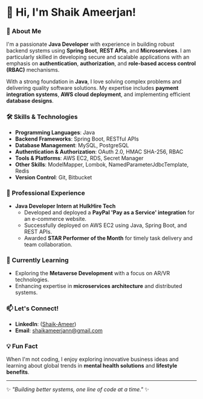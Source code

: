 # 👋 Hi, I'm Shaik Ameerjan! 

### 🚀 About Me
I'm a passionate **Java Developer** with experience in building robust backend systems using **Spring Boot**, **REST APIs**, and **Microservices**. I am particularly skilled in developing secure and scalable applications with an emphasis on **authentication**, **authorization**, and **role-based access control (RBAC)** mechanisms. 

With a strong foundation in **Java**, I love solving complex problems and delivering quality software solutions. My expertise includes **payment integration systems**, **AWS cloud deployment**, and implementing efficient **database designs**.

### 🛠️ Skills & Technologies
- **Programming Languages**: Java
- **Backend Frameworks**: Spring Boot, RESTful APIs
- **Database Management**: MySQL, PostgreSQL
- **Authentication & Authorization**: OAuth 2.0, HMAC SHA-256, RBAC
- **Tools & Platforms**: AWS EC2, RDS, Secret Manager
- **Other Skills**: ModelMapper, Lombok, NamedParameterJdbcTemplate, Redis
- **Version Control**: Git, Bitbucket

### 💼 Professional Experience
- **Java Developer Intern at HulkHire Tech**  
  - Developed and deployed a **PayPal 'Pay as a Service' integration** for an e-commerce website.  
  - Successfully deployed on AWS EC2 using Java, Spring Boot, and REST APIs.  
  - Awarded **STAR Performer of the Month** for timely task delivery and team collaboration.

### 🌱 Currently Learning
- Exploring the **Metaverse Development** with a focus on AR/VR technologies.
- Enhancing expertise in **microservices architecture** and distributed systems.

### 📫 Let's Connect!
- **LinkedIn**: ([Shaik-Ameer](https://www.linkedin.com/in/ameer-shaikk/))  
- **Email**: [shaikameerjann@gmail.com](mailto:shaikameerjann@gmail.com)

### 💡 Fun Fact
When I'm not coding, I enjoy exploring innovative business ideas and learning about global trends in **mental health solutions** and **lifestyle benefits**.

---

✨ *"Building better systems, one line of code at a time."* ✨
